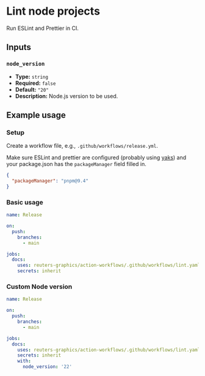 # Lint node projects

Run ESLint and Prettier in CI.

## Inputs

### `node_version`
- **Type:** `string`
- **Required:** `false`
- **Default:** `"20"`
- **Description:** Node.js version to be used.

## Example usage

### Setup

Create a workflow file, e.g., `.github/workflows/release.yml`.

Make sure ESLint and prettier are configured (probably using [yaks](https://reuters-graphics.github.io/yaks/)) and your package.json has the `packageManager` field filled in.

```json
{
  "packageManager": "pnpm@9.4"
}
```

### Basic usage

```yaml
name: Release

on:
  push:
    branches:
      - main

jobs:
  docs:
    uses: reuters-graphics/action-workflows/.github/workflows/lint.yaml@main
    secrets: inherit
```

### Custom Node version

```yaml
name: Release

on:
  push:
    branches:
      - main

jobs:
  docs:
    uses: reuters-graphics/action-workflows/.github/workflows/lint.yaml@main
    secrets: inherit
    with:
      node_version: '22'
```
